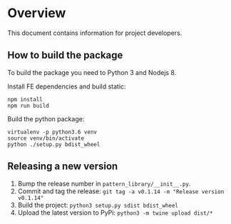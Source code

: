 # Overview

This document contains information for project developers.

## How to build the package

To build the package you need to Python 3 and Nodejs 8.

Install FE dependencies and build static:

```
npm install
npm run build
```

Build the python package:

```
virtualenv -p python3.6 venv
source venv/bin/activate
python ./setup.py bdist_wheel
```

## Releasing a new version

1. Bump the release number in `pattern_library/__init__.py`.
2. Commit and tag the release: `git tag -a v0.1.14 -m "Release version v0.1.14"`
3. Build the project: `python3 setup.py sdist bdist_wheel`
4. Upload the latest version to PyPi: `python3 -m twine upload dist/*`
